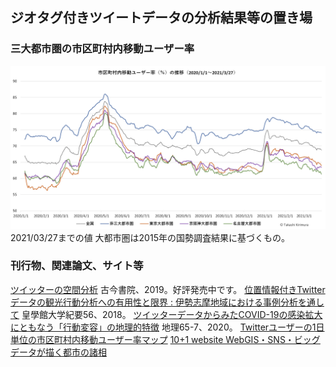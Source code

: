 ## ジオタグ付きツイートデータの分析結果等の置き場

### 三大都市圏の市区町村内移動ユーザー率
![三大都市圏の市区町村内移動ユーザー率](tweetuser_ratio_met3_20210327.png) 2021/03/27までの値
大都市圏は2015年の国勢調査結果に基づくもの。



### 刊行物、関連論文、サイト等
[ツイッターの空間分析](http://www.kokon.co.jp/book/b481378.html) 古今書院、2019。好評発売中です。
[位置情報付きTwitterデータの観光行動分析への有用性と限界 : 伊勢志摩地域における事例分析を通して](http://id.nii.ac.jp/1543/00000083/) 皇學館大学紀要56、2018。
[ツイッターデータからみたCOVID-19の感染拡大にともなう「行動変容」の地理的特徴](http://www.kokon.co.jp/book/b516912.html) 地理65-7、2020。
[Twitterユーザーの1日単位の市区町村内移動ユーザー率マップ](https://arcg.is/1azvWS)
[10+1 website WebGIS・SNS・ビッグデータが描く都市の諸相](https://www.10plus1.jp/monthly/2016/11/issue-03.php)
